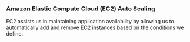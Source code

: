 ### Amazon Elastic Compute Cloud (EC2) Auto Scaling 

EC2 assists us in maintaining application availability by allowing us to automatically add and remove EC2 instances based on the conditions we define.
